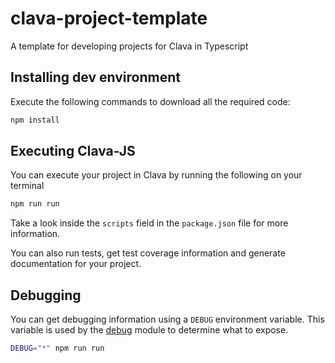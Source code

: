 # clava-project-template

A template for developing projects for Clava in Typescript

## Installing dev environment

Execute the following commands to download all the required code:

```bash
npm install
```

## Executing Clava-JS

You can execute your project in Clava by running the following on your terminal

```bash
npm run run
```

Take a look inside the `scripts` field in the `package.json` file for more information.

You can also run tests, get test coverage information and generate documentation for your project.

## Debugging

You can get debugging information using a `DEBUG` environment variable.
This variable is used by the [debug](https://www.npmjs.com/package/debug) module to determine what to expose.

```bash
DEBUG="*" npm run run
```

